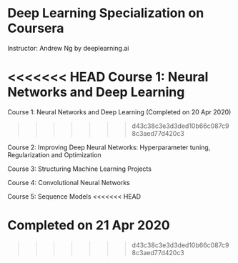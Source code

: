 Deep Learning Specialization on Coursera
=============================================
Instructor: Andrew Ng
by deeplearning.ai


<<<<<<< HEAD
Course 1: Neural Networks and Deep Learning
=======
Course 1: Neural Networks and Deep Learning (Completed on 20 Apr 2020)
>>>>>>> d43c38c3e3d3ded10b66c087c98c3aed77d420c3

Course 2: Improving Deep Neural Networks: Hyperparameter tuning, Regularization and Optimization

Course 3: Structuring Machine Learning Projects

Course 4: Convolutional Neural Networks

Course 5: Sequence Models
<<<<<<< HEAD


Completed on 21 Apr 2020
=======
>>>>>>> d43c38c3e3d3ded10b66c087c98c3aed77d420c3
